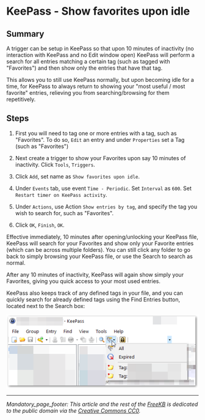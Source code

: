 # KeePass - Show favorites upon idle

## Summary
A trigger can be setup in KeePass so that upon 10 minutes of inactivity (no interaction with KeePass and no Edit window open) KeePass will perform a search for all entries matching a certain tag (such as tagged with "Favorites") and then show only the entries that have that tag.  

This allows you to still use KeePass normally, but upon becoming idle for a time, for KeePass to always return to showing your "most useful / most favorite" entries, relieving you from searching/browsing for them repetitively.

## Steps
1. First you will need to tag one or more entries with a tag, such as "Favorites".  To do so, `Edit` an entry and under `Properties` set a Tag (such as "Favorites")
        
1. Next create a trigger to show your Favorites upon say 10 minutes of inactivity.  Click `Tools`, `Triggers`.
        
1. Click `Add`, set name as `Show favorites upon idle`.

1. Under `Events` tab, use event `Time - Periodic`.   Set `Interval` as `600`.   Set `Restart timer on KeePass activity`.

1. Under `Actions`, use Action `Show entries by tag`, and specify the tag you wish to search for, such as "Favorites".

1. Click `OK`, `Finish`, `OK`.

Effective immediately, 10 minutes after opening/unlocking your KeePass file, KeePass will search for your Favorites and show only your Favorite entries (which can be across multiple folders).  You can still click any folder to go back to simply browsing your KeePass file, or use the Search to search as normal.

After any 10 minutes of inactivity, KeePass will again show simply your Favorites, giving you quick access to your most used entries.

KeePass also keeps track of any defined tags in your file, and you can quickly search for already defined tags using the Find Entries button, located next to the Search box:

![Find entries button](Find_entries_button.png) 

*** 
_Mandatory_page_footer: This article and the rest of the [FreeKB](../README.md) is dedicated to the public domain via the [Creative Commons CC0](../LICENSE.md)._


